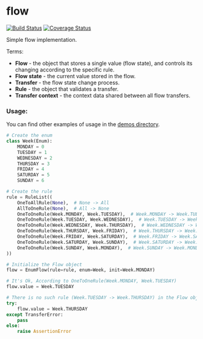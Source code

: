 # flow

[![Build Status](https://travis-ci.com/zkksch/flow.svg?branch=dev)](https://travis-ci.com/zkksch/flow) 
[![Coverage Status](https://coveralls.io/repos/github/zkksch/flow/badge.svg?branch=dev)](https://coveralls.io/github/zkksch/flow?branch=dev)

Simple flow implementation.

Terms:
- **Flow** - the object that stores a single value (flow state), and controls its changing according to the specific rule.
- **Flow state** - the current value stored in the flow.
- **Transfer** - the flow state change process.
- **Rule** - the object that validates a transfer.
- **Transfer context** - the context data shared between all flow transfers.

### Usage:

You can find other examples of usage in the [demos directory](https://github.com/zkksch/flow/tree/dev/demos).

```python
# Create the enum
class Week(Enum):
    MONDAY = 0
    TUESDAY = 1
    WEDNESDAY = 2
    THURSDAY = 3
    FRIDAY = 4
    SATURDAY = 5
    SUNDAY = 6

# Create the rule
rule = RuleList((
    OneToAllRule(None),  # None -> All
    AllToOneRule(None),  # All -> None
    OneToOneRule(Week.MONDAY, Week.TUESDAY),  # Week.MONDAY -> Week.TUESDAY
    OneToOneRule(Week.TUESDAY, Week.WEDNESDAY),  # Week.TUESDAY -> Week.WEDNESDAY
    OneToOneRule(Week.WEDNESDAY, Week.THURSDAY),  # Week.WEDNESDAY -> Week.THURSDAY
    OneToOneRule(Week.THURSDAY, Week.FRIDAY),  # Week.THURSDAY -> Week.FRIDAY
    OneToOneRule(Week.FRIDAY, Week.SATURDAY),  # Week.FRIDAY -> Week.SATURDAY
    OneToOneRule(Week.SATURDAY, Week.SUNDAY),  # Week.SATURDAY -> Week.SUNDAY
    OneToOneRule(Week.SUNDAY, Week.MONDAY),  # Week.SUNDAY -> Week.MONDAY
))

# Initialize the Flow object
flow = EnumFlow(rule=rule, enum=Week, init=Week.MONDAY)

# It's Ok, According to OneToOneRule(Week.MONDAY, Week.TUESDAY)
flow.value = Week.TUESDAY

# There is no such rule (Week.TUESDAY -> Week.THURSDAY) in the Flow object, raises `TransferError`
try:
    flow.value = Week.THURSDAY
except TransferError:
    pass
else:
    raise AssertionError
```

